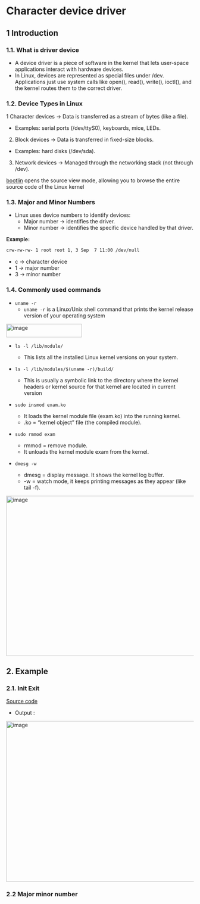 # Character device driver

## 1 Introduction

### 1.1. What is driver device

- A device driver is a piece of software in the kernel that lets user-space applications interact with hardware devices.
- In Linux, devices are represented as special files under /dev. Applications just use system calls like open(), read(), write(), ioctl(), and the kernel routes them to the correct driver.

### 1.2. Device Types in Linux

1 Character devices → Data is transferred as a stream of bytes (like a file).
  - Examples: serial ports (/dev/ttyS0), keyboards, mice, LEDs.
2. Block devices → Data is transferred in fixed-size blocks.
  - Examples: hard disks (/dev/sda).
3. Network devices → Managed through the networking stack (not through /dev).

[bootlin](https://elixir.bootlin.com/linux/v6.16.5/source)  opens the source view mode, allowing you to browse the entire source code of the Linux kernel

### 1.3. Major and Minor Numbers

- Linux uses device numbers to identify devices:
  - Major number → identifies the driver.
  - Minor number → identifies the specific device handled by that driver.

**Example:**

```sh
crw-rw-rw- 1 root root 1, 3 Sep  7 11:00 /dev/null
```

- c → character device
- 1 → major number
- 3 → minor number

### 1.4. Commonly used commands

- `uname -r`
  - `uname -r` is a Linux/Unix shell command that prints the kernel release version of your operating system

<img width="203" height="36" alt="image" src="https://github.com/user-attachments/assets/de066153-701f-4aef-bdf5-9c443034dda1" />


- `ls -l /lib/module/`
  - This lists all the installed Linux kernel versions on your system.

- `ls -l /lib/modules/$(uname -r)/build/`
  - This is usually a symbolic link to the directory where the kernel headers or kernel source for that kernel are located in current version

- `sudo insmod exam.ko`
  - It loads the kernel module file (exam.ko) into the running kernel.
  - .ko = “kernel object” file (the compiled module).

- `sudo rmmod exam`
  - rmmod = remove module.
  - It unloads the kernel module exam from the kernel.

- `dmesg -w`
  - dmesg = display message. It shows the kernel log buffer.
  - -w = watch mode, it keeps printing messages as they appear (like tail -f).

<img width="1205" height="430" alt="image" src="https://github.com/user-attachments/assets/9dfc8e45-dbe7-42be-96cd-8f7fcc915b29" />

## 2. Example

### 2.1. Init Exit

[Source code](../Assignments/11_Character_device_driver/src/main.c)

- Output :

<img width="1230" height="432" alt="image" src="https://github.com/user-attachments/assets/8162b2a1-1ae8-4c30-b4fd-67757bd136bc" />

### 2.2 Major minor number 






